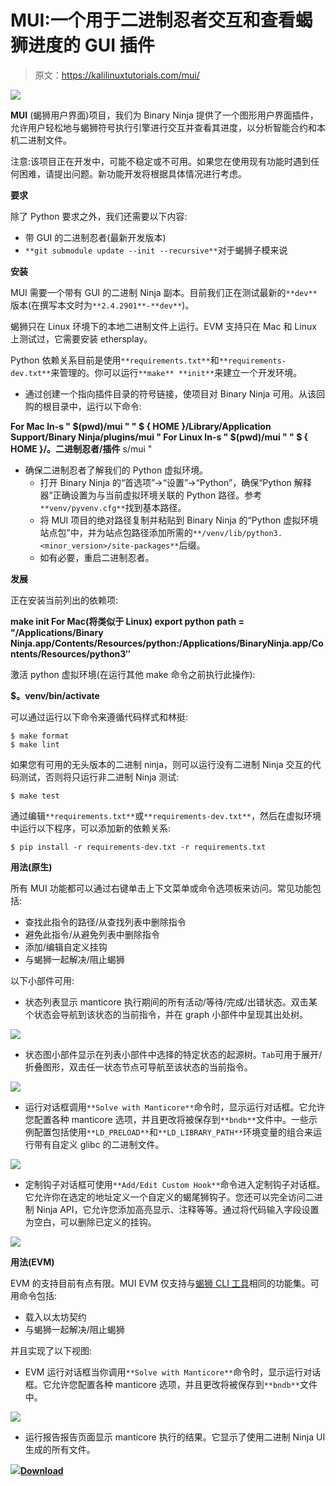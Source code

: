 # MUI:一个用于二进制忍者交互和查看蝎狮进度的 GUI 插件

> 原文：<https://kalilinuxtutorials.com/mui/>

[![](img//68a4bee23aac85d1e4fd9323a6647d37.png)](https://blogger.googleusercontent.com/img/a/AVvXsEh-sE3mPKYCY5bfbPGNhpEmoolUYZSymNFhHI4rp5Bk22DmT2BTuzqvnSsy_n6hUQ69QntE2jDsXMpikumpc4K-mFmq3hp56Q9GqTl_zm3H3Vhe7SE36JOgsgq5_Yqe8u6CQXvJZZTzO3OGl6Lx2NPUaQPy_jpuhJCGUC1pgkajq-W6AwLsTiHt6sAG=s482)

**MUI** (蝎狮用户界面)项目，我们为 Binary Ninja 提供了一个图形用户界面插件，允许用户轻松地与蝎狮符号执行引擎进行交互并查看其进度，以分析智能合约和本机二进制文件。

注意:该项目正在开发中，可能不稳定或不可用。如果您在使用现有功能时遇到任何困难，请提出问题。新功能开发将根据具体情况进行考虑。

**要求**

除了 Python 要求之外，我们还需要以下内容:

*   带 GUI 的二进制忍者(最新开发版本)
*   `**git submodule update --init --recursive**`对于蝎狮子模来说

**安装**

MUI 需要一个带有 GUI 的二进制 Ninja 副本。目前我们正在测试最新的`**dev**`版本(在撰写本文时为`**2.4.2901**-**dev**`)。

蝎狮只在 Linux 环境下的本地二进制文件上运行。EVM 支持只在 Mac 和 Linux 上测试过，它需要安装 ethersplay。

Python 依赖关系目前是使用`**requirements.txt**`和`**requirements-dev.txt**`来管理的。你可以运行`**make** **init**`来建立一个开发环境。

*   通过创建一个指向插件目录的符号链接，使项目对 Binary Ninja 可用。从该回购的根目录中，运行以下命令:

**For Mac
ln-s " $(pwd)/mui " " $ { HOME }/Library/Application Support/Binary Ninja/plugins/mui "
For Linux
ln-s " $(pwd)/mui " " $ { HOME }/。二进制忍者/插件** s/mui "

*   确保二进制忍者了解我们的 Python 虚拟环境。
    *   打开 Binary Ninja 的“首选项”->“设置”->“Python”，确保“Python 解释器”正确设置为与当前虚拟环境关联的 Python 路径。参考`**venv/pyvenv.cfg**`找到基本路径。
    *   将 MUI 项目的绝对路径复制并粘贴到 Binary Ninja 的“Python 虚拟环境站点包”中，并为站点包路径添加所需的`**/venv/lib/python3.<minor_version>/site-packages**`后缀。
    *   如有必要，重启二进制忍者。

**发展**

正在安装当前列出的依赖项:

**make init
For Mac(将类似于 Linux)
export python path = "/Applications/Binary Ninja.app/Contents/Resources/python:/Applications/BinaryNinja.app/Contents/Resources/python3″**

激活 python 虚拟环境(在运行其他 make 命令之前执行此操作):

**$。venv/bin/activate**

可以通过运行以下命令来遵循代码样式和林挺:

```
$ make format
$ make lint

```

如果您有可用的无头版本的二进制 ninja，则可以运行没有二进制 Ninja 交互的代码测试，否则将只运行非二进制 Ninja 测试:

```
$ make test
```

通过编辑`**requirements.txt**`或`**requirements-dev.txt**`，然后在虚拟环境中运行以下程序，可以添加新的依赖关系:

```
$ pip install -r requirements-dev.txt -r requirements.txt
```

**用法(原生)**

所有 MUI 功能都可以通过右键单击上下文菜单或命令选项板来访问。常见功能包括:

*   查找此指令的路径/从查找列表中删除指令
*   避免此指令/从避免列表中删除指令
*   添加/编辑自定义挂钩
*   与蝎狮一起解决/阻止蝎狮

以下小部件可用:

*   状态列表显示 manticore 执行期间的所有活动/等待/完成/出错状态。双击某个状态会导航到该状态的当前指令，并在 graph 小部件中呈现其出处树。

![](img//b78e9fcd2970e7f1542a742804ccc5d8.png)

*   状态图小部件显示在列表小部件中选择的特定状态的起源树。`Tab`可用于展开/折叠图形，双击任一状态节点可导航至该状态的当前指令。

![](img//b3036f9f69f596818b0ea46a8d13f35f.png)

*   运行对话框调用`**Solve with Manticore**`命令时，显示运行对话框。它允许您配置各种 manticore 选项，并且更改将被保存到`**bndb**`文件中。一些示例配置包括使用`**LD_PRELOAD**`和`**LD_LIBRARY_PATH**`环境变量的组合来运行带有自定义 glibc 的二进制文件。

![](img//457139c7b9cc9b3a3a9054ec5562e51b.png)

*   定制钩子对话框可使用`**Add/Edit Custom Hook**`命令进入定制钩子对话框。它允许你在选定的地址定义一个自定义的蝎尾狮钩子。您还可以完全访问二进制 Ninja API，它允许您添加高亮显示、注释等等。通过将代码输入字段设置为空白，可以删除已定义的挂钩。

![](img//dd73f024920ec6aaf2b0d01fa6c9c450.png)

**用法(EVM)**

EVM 的支持目前有点有限。MUI EVM 仅支持与[蝎狮 CLI 工具](https://github.com/trailofbits/manticore)相同的功能集。可用命令包括:

*   载入以太坊契约
*   与蝎狮一起解决/阻止蝎狮

并且实现了以下视图:

*   EVM 运行对话框当你调用`**Solve with Manticore**`命令时，显示运行对话框。它允许您配置各种 manticore 选项，并且更改将被保存到`**bndb**`文件中。

![](img//38cbad7671e39fc4a66c10110287c627.png)

*   运行报告报告页面显示 manticore 执行的结果。它显示了使用二进制 Ninja UI 生成的所有文件。

![](img//c51f9de67b4dc8082343e075762372c8.png)[**Download**](https://github.com/trailofbits/ManticoreUI)